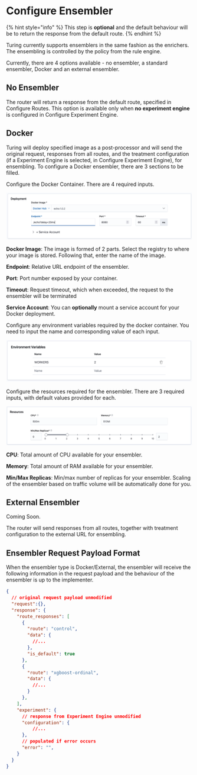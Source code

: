 # Configure Ensembler

{% hint style="info" %}
This step is **optional** and the default behaviour will be to return the response from the default route.
{% endhint %}

Turing currently supports ensemblers in the same fashion as the enrichers. The ensembling is controlled by the policy from the rule engine.

Currently, there are 4 options available - no ensembler, a standard ensembler, Docker and an external ensembler.

## No Ensembler
The router will return a response from the default route, specified in Configure Routes. This option is available only when **no experiment engine** is configured in Configure Experiment Engine.

## Docker
Turing will deploy specified image as a post-processor and will send the original request, responses from all routes, and the treatment configuration (if a Experiment Engine is selected, in Configure Experiment Engine), for ensembling. To configure a Docker ensembler, there are 3 sections to be filled.

Configure the Docker Container. There are 4 required inputs.

![](../../.gitbook/assets/docker_container_config.png)

**Docker Image**: The image is formed of 2 parts. Select the registry to where your image is stored. Following that, enter the name of the image.

**Endpoint**: Relative URL endpoint of the ensembler.

**Port**: Port number exposed by your container.

**Timeout**: Request timeout, which when exceeded, the request to the ensembler will be terminated

**Service Account**: You can **optionally** mount a service account for your Docker deployment.

Configure any environment variables required by the docker container. You need to input the name and corresponding value of each input.

![](../../.gitbook/assets/env_var_panel.png)

Configure the resources required for the ensembler. There are 3 required inputs, with default values provided for each.<br/>

![](../../.gitbook/assets/resources_panel.png)

**CPU**: Total amount of CPU available for your ensembler.

**Memory**: Total amount of RAM available for your ensembler.

**Min/Max Replicas**: Min/max number of replicas for your ensembler. Scaling of the ensembler based on traffic volume will be automatically done for you.


## External Ensembler
Coming Soon.

The router will send responses from all routes, together with treatment configuration to the external URL for ensembling.


## Ensembler Request Payload Format
When the ensembler type is Docker/External, the ensembler will receive the following information in the request payload and the behaviour of the ensembler is up to the implementer.

```json
{
  // original request payload unmodified
  "request":{},
  "response": {
    "route_responses": [
      {
        "route": "control",
        "data": {
          //...
        },
        "is_default": true
      },
      {
        "route": "xgboost-ordinal",
        "data": {
          //...
        }
      },
    ],
    "experiment": {
      // response from Experiment Engine unmodified
      "configuration": {
          //...
      },
      // populated if error occurs
      "error": "",
    }
  }
}
```
